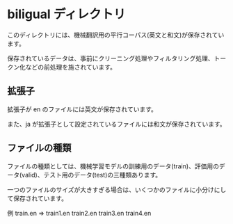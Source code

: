 # biligual ディレクトリ

このディレクトリには、機械翻訳用の平行コーパス(英文と和文)が保存されています。

保存されているデータは、事前にクリーニング処理やフィルタリング処理、トークン化などの前処理を施されています。

## 拡張子

拡張子が en のファイルには英文が保存されています。

また、ja が拡張子として設定されているファイルには和文が保存されています。


## ファイルの種類

ファイルの種類としては、機械学習モデルの訓練用のデータ(train)、評価用のデータ(valid)、テスト用のデータ(test)の三種類あります。

一つのファイルのサイズが大きすぎる場合は、いくつかのファイルに小分けにして保存されています。

例 train.en => train1.en train2.en train3.en train4.en
